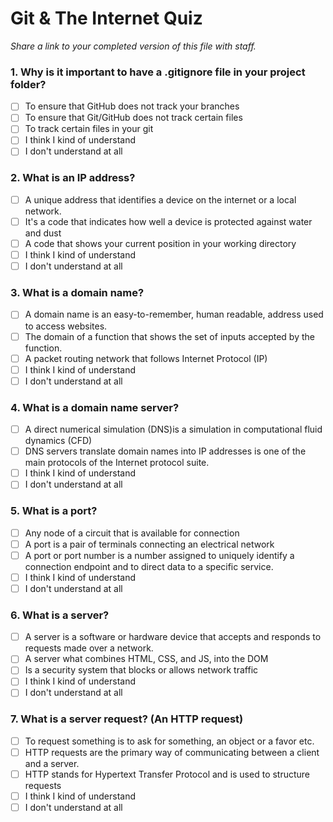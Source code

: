 # Git & The Internet Quiz
_Share a link to your completed version of this file with staff._

### 1. Why is it important to have a .gitignore file in your project folder?
- [ ] To ensure that GitHub does not track your branches
- [ ] To ensure that Git/GitHub does not track certain files
- [ ] To track certain files in your git
- [ ] I think I kind of understand
- [ ] I don't understand at all

### 2. What is an IP address?
- [ ] A unique address that identifies a device on the internet or a local network.
- [ ] It's a code that indicates how well a device is protected against water and dust
- [ ] A code that shows your current position in your working directory
- [ ] I think I kind of understand
- [ ] I don't understand at all

### 3. What is a domain name?
- [ ] A domain name is an easy-to-remember, human readable, address used to access websites.
- [ ] The domain of a function that shows the set of inputs accepted by the function.
- [ ] A packet routing network that follows Internet Protocol (IP)
- [ ] I think I kind of understand
- [ ] I don't understand at all

### 4. What is a domain name server?
- [ ] A direct numerical simulation (DNS)is a simulation in computational fluid dynamics (CFD)
- [ ] DNS servers translate domain names into IP addresses is one of the main protocols of the Internet protocol suite.
- [ ] I think I kind of understand
- [ ] I don't understand at all

### 5. What is a port?
- [ ] Any node of a circuit that is available for connection
- [ ] A port is a pair of terminals connecting an electrical network
- [ ] A port or port number is a number assigned to uniquely identify a connection endpoint and to direct data to a specific service.
- [ ] I think I kind of understand
- [ ] I don't understand at all

### 6. What is a server? 
- [ ] A server is a software or hardware device that accepts and responds to requests made over a network.
- [ ] A server what combines HTML, CSS, and JS, into the DOM
- [ ] Is a security system that blocks or allows network traffic
- [ ] I think I kind of understand
- [ ] I don't understand at all

### 7. What is a server request? (An HTTP request)
- [ ] To request something is to ask for something, an object or a favor etc.
- [ ] HTTP requests are the primary way of communicating between a client and a server.
- [ ] HTTP stands for Hypertext Transfer Protocol and is used to structure requests
- [ ] I think I kind of understand
- [ ] I don't understand at all
